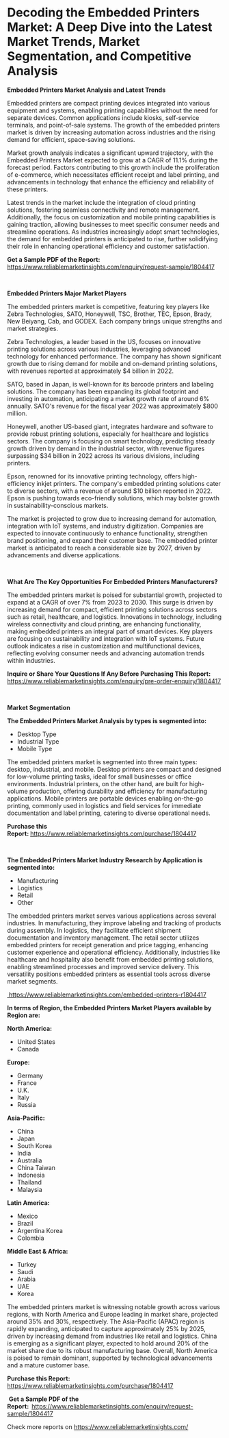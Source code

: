 <p><h1>Decoding the Embedded Printers Market: A Deep Dive into the Latest Market Trends, Market Segmentation, and Competitive Analysis</h1></p><p><strong>Embedded Printers Market Analysis and Latest Trends</strong></p>
<p><p>Embedded printers are compact printing devices integrated into various equipment and systems, enabling printing capabilities without the need for separate devices. Common applications include kiosks, self-service terminals, and point-of-sale systems. The growth of the embedded printers market is driven by increasing automation across industries and the rising demand for efficient, space-saving solutions.</p><p>Market growth analysis indicates a significant upward trajectory, with the Embedded Printers Market expected to grow at a CAGR of 11.1% during the forecast period. Factors contributing to this growth include the proliferation of e-commerce, which necessitates efficient receipt and label printing, and advancements in technology that enhance the efficiency and reliability of these printers.</p><p>Latest trends in the market include the integration of cloud printing solutions, fostering seamless connectivity and remote management. Additionally, the focus on customization and mobile printing capabilities is gaining traction, allowing businesses to meet specific consumer needs and streamline operations. As industries increasingly adopt smart technologies, the demand for embedded printers is anticipated to rise, further solidifying their role in enhancing operational efficiency and customer satisfaction.</p></p>
<p><strong>Get a Sample PDF of the Report:&nbsp;</strong> <a href="https://www.reliablemarketinsights.com/enquiry/request-sample/1804417?utm_campaign=3261&utm_medium=2&utm_source=Github&utm_content=ia&utm_term=10042025&utm_id=embedded-printers">https://www.reliablemarketinsights.com/enquiry/request-sample/1804417</a></p>
<p>&nbsp;</p>
<p><strong>Embedded Printers Major Market Players</strong></p>
<p><p>The embedded printers market is competitive, featuring key players like Zebra Technologies, SATO, Honeywell, TSC, Brother, TEC, Epson, Brady, New Beiyang, Cab, and GODEX. Each company brings unique strengths and market strategies.</p><p>Zebra Technologies, a leader based in the US, focuses on innovative printing solutions across various industries, leveraging advanced technology for enhanced performance. The company has shown significant growth due to rising demand for mobile and on-demand printing solutions, with revenues reported at approximately $4 billion in 2022.</p><p>SATO, based in Japan, is well-known for its barcode printers and labeling solutions. The company has been expanding its global footprint and investing in automation, anticipating a market growth rate of around 6% annually. SATO's revenue for the fiscal year 2022 was approximately $800 million.</p><p>Honeywell, another US-based giant, integrates hardware and software to provide robust printing solutions, especially for healthcare and logistics sectors. The company is focusing on smart technology, predicting steady growth driven by demand in the industrial sector, with revenue figures surpassing $34 billion in 2022 across its various divisions, including printers.</p><p>Epson, renowned for its innovative printing technology, offers high-efficiency inkjet printers. The company's embedded printing solutions cater to diverse sectors, with a revenue of around $10 billion reported in 2022. Epson is pushing towards eco-friendly solutions, which may bolster growth in sustainability-conscious markets.</p><p>The market is projected to grow due to increasing demand for automation, integration with IoT systems, and industry digitization. Companies are expected to innovate continuously to enhance functionality, strengthen brand positioning, and expand their customer base. The embedded printer market is anticipated to reach a considerable size by 2027, driven by advancements and diverse applications.</p></p>
<p>&nbsp;</p>
<p><strong>What Are The Key Opportunities For Embedded Printers Manufacturers?</strong></p>
<p><p>The embedded printers market is poised for substantial growth, projected to expand at a CAGR of over 7% from 2023 to 2030. This surge is driven by increasing demand for compact, efficient printing solutions across sectors such as retail, healthcare, and logistics. Innovations in technology, including wireless connectivity and cloud printing, are enhancing functionality, making embedded printers an integral part of smart devices. Key players are focusing on sustainability and integration with IoT systems. Future outlook indicates a rise in customization and multifunctional devices, reflecting evolving consumer needs and advancing automation trends within industries.</p></p>
<p><strong>Inquire or Share Your Questions If Any Before Purchasing This Report:</strong> <a href="https://www.reliablemarketinsights.com/enquiry/pre-order-enquiry/1804417?utm_campaign=3261&utm_medium=2&utm_source=Github&utm_content=ia&utm_term=10042025&utm_id=embedded-printers">https://www.reliablemarketinsights.com/enquiry/pre-order-enquiry/1804417</a></p>
<p>&nbsp;</p>
<p><strong>Market Segmentation</strong></p>
<p><strong>The Embedded Printers Market Analysis by types is segmented into:</strong></p>
<p><ul><li>Desktop Type</li><li>Industrial Type</li><li>Mobile Type</li></ul></p>
<p><p>The embedded printers market is segmented into three main types: desktop, industrial, and mobile. Desktop printers are compact and designed for low-volume printing tasks, ideal for small businesses or office environments. Industrial printers, on the other hand, are built for high-volume production, offering durability and efficiency for manufacturing applications. Mobile printers are portable devices enabling on-the-go printing, commonly used in logistics and field services for immediate documentation and label printing, catering to diverse operational needs.</p></p>
<p><strong>Purchase this Report:&nbsp;</strong><a href="https://www.reliablemarketinsights.com/purchase/1804417?utm_campaign=3261&utm_medium=2&utm_source=Github&utm_content=ia&utm_term=10042025&utm_id=embedded-printers">https://www.reliablemarketinsights.com/purchase/1804417</a></p>
<p>&nbsp;</p>
<p><strong>The Embedded Printers Market Industry Research by Application is segmented into:</strong></p>
<p><ul><li>Manufacturing</li><li>Logistics</li><li>Retail</li><li>Other</li></ul></p>
<p><p>The embedded printers market serves various applications across several industries. In manufacturing, they improve labeling and tracking of products during assembly. In logistics, they facilitate efficient shipment documentation and inventory management. The retail sector utilizes embedded printers for receipt generation and price tagging, enhancing customer experience and operational efficiency. Additionally, industries like healthcare and hospitality also benefit from embedded printing solutions, enabling streamlined processes and improved service delivery. This versatility positions embedded printers as essential tools across diverse market segments.</p></p>
<p><a href="https://www.reliablemarketinsights.com/embedded-printers-r1804417?utm_campaign=3261&utm_medium=2&utm_source=Github&utm_content=ia&utm_term=10042025&utm_id=embedded-printers">&nbsp;https://www.reliablemarketinsights.com/embedded-printers-r1804417</a></p>
<p><strong>In terms of Region, the Embedded Printers Market Players available by Region are:</strong></p>
<p>
    <p> <strong> North America: </strong>
        <ul>
            <li>United States</li>
            <li>Canada</li>
        </ul>
        </p> 
    <p> <strong> Europe: </strong>
        <ul>
            <li>Germany</li>
            <li>France</li>
            <li>U.K.</li>
            <li>Italy</li>
            <li>Russia</li>
        </ul>
        </p> 
    <p> <strong> Asia-Pacific: </strong>
        <ul>
            <li>China</li>
            <li>Japan</li>
            <li>South Korea</li>
            <li>India</li>
            <li>Australia</li>
            <li>China Taiwan</li>
            <li>Indonesia</li>
            <li>Thailand</li>
            <li>Malaysia</li>
        </ul>
        </p> 
    <p> <strong> Latin America: </strong>
        <ul>
            <li>Mexico</li>
            <li>Brazil</li>
            <li>Argentina Korea</li>
            <li>Colombia</li>
        </ul>
        </p> 
    <p> <strong> Middle East & Africa: </strong>
        <ul>
            <li>Turkey</li>
            <li>Saudi</li>
            <li>Arabia</li>
            <li>UAE</li>
            <li>Korea</li>
        </ul>
    </p>
    </p>
<p><p>The embedded printers market is witnessing notable growth across various regions, with North America and Europe leading in market share, projected around 35% and 30%, respectively. The Asia-Pacific (APAC) region is rapidly expanding, anticipated to capture approximately 25% by 2025, driven by increasing demand from industries like retail and logistics. China is emerging as a significant player, expected to hold around 20% of the market share due to its robust manufacturing base. Overall, North America is poised to remain dominant, supported by technological advancements and a mature customer base.</p></p>
<p><strong>Purchase this Report: </strong><a href="https://www.reliablemarketinsights.com/purchase/1804417?utm_campaign=3261&utm_medium=2&utm_source=Github&utm_content=ia&utm_term=10042025&utm_id=embedded-printers">https://www.reliablemarketinsights.com/purchase/1804417</a></p>
<p>&nbsp;<strong>Get a Sample PDF of the Report:&nbsp;&nbsp;</strong><a href="https://www.reliablemarketinsights.com/enquiry/request-sample/1804417?utm_campaign=3261&utm_medium=2&utm_source=Github&utm_content=ia&utm_term=10042025&utm_id=embedded-printers">https://www.reliablemarketinsights.com/enquiry/request-sample/1804417</a></p>
<p><strong></strong></p>
<p>Check more reports on <a href="https://www.reliablemarketinsights.com/?utm_campaign=3261&utm_medium=2&utm_source=Github&utm_content=ia&utm_term=10042025&utm_id=embedded-printers">https://www.reliablemarketinsights.com/</a></p>